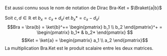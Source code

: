 Est aussi connu sous le nom de notation de Dirac
Bra-Ket = $\Braket{a|b}$

Soit $c, d \in \mathbb{R}$
et $b_x = c_x + d_xi$ et $b_x* = c_x - d_xi$
$$Bra = \bra{b} = \ket{b}^+= \begin{pmatrix}
b_1 \\
b_2
\end{pmatrix}^+
= \begin{pmatrix}
b_1* & b_2*
\end{pmatrix}
$$
$$Ket = \ket{a} = \begin{pmatrix}
a_1 \\
a_2
\end{pmatrix}$$
La multiplication Bra.Ket est le produit scalaire entre les deux matrices. 


